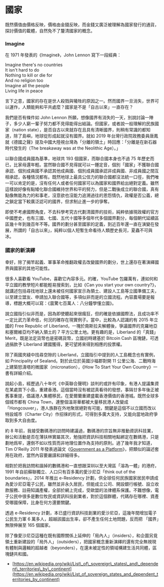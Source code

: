 # 國家

既然價值由價格反映，價格由金錢反映，而金錢又廣泛被理解為國家發行的通貨，探討價值的載體，自然免不了釐清國家的概念。

### Imagine

在 1971 年發表的《Imagine》，John Lennon 寫下一段經典：

Imagine there's no countries  
It isn't hard to do  
Nothing to kill or die for  
And no religion too  
Imagine all the people  
Living life in peace

言下之意，國家的存在是世人殺戮與犧牲的原因之一。然而國界一旦消失，世界可以運作，人類能夠和平共處麼？國家是不是「自古以來」一直存在？

我們是否有條件如 John Lennon 所願，想像國界有消失的一天，別說討論一陣子，多少人窮一輩子努力都不見得能得出結論。但國家，或者說一般理解的民族國家（nation state），是否自古以來就存在且具有清晰國界，則稍有常識的都知道，除了島嶼，地球從形成起就沒有國界。就如 2019 年台灣行政院政務委員唐鳳就《德國之聲》提及中國大陸視台灣為「分離的領土」時回應：「分離是在新石器時代發生的（The breakaway was at the Neolithic Age）。」

以聯合國成員國為基準，地球共 193 個國家，而聯合國本身也不過 75 年歷史而已，比家母還年輕。當然聯合國不見得就可以一錘定音，個別「國家」不獲聯合國承認、個別成員國不承認其他成員國、個別成員國承認非成員國、非成員國之間互相承認，各種情況都有。既然地球上最具公信力的聯合國都沒法統一口徑，我們唯一可以肯定的是，沒有任何人或者任何國家可以為國家和國界給出絕對定義。雖然這樣說好像有點矮化聯合國維持世界和平的努力，但是二戰後成立的聯合國，真有點像無能為力的和事老，沒意欲也沒能力追溯過往的恩怨情仇，政權是否公義，總之鎖定當下較廣泛認可的國界，但求制止進一步的爭奪。

即使不考慮國際角度，不去科學考究古代劃清國界的技術，純粹依據現政權的官方中國歷史，也有三國、七國、五代十國等多個年代多個國界劃分，每個朝代延續區區幾十年到幾百年不等。國界的劃分甚至國家的定義，到近百年還一直在演變在發展，所謂的「自古以來」，純粹以個人短暫生命看待人類歷史長河，夏蟲不可與冰。

### 國家的新演繹

幸好，除了揭竿起義、軍事革命推翻政權去改變國界的劃分，世上還存在著演繹國界與國家的其他可能性。

很多人喜歡看 YouTube，喜歡它內容多元。的確，YouTube 包羅萬有，連如何和平立國的教學短片都能輕易搜索到，比如《Can you start your own country?》，就講述包括尋找地球上還未被任何國家宣示為領土、建設人工島等立國準備工夫，以至建立盟友、申請加入聯合國等，多項似非而是的立國流程。內容農場要是報導，標題大概可以寫：《震驚七百萬人：八分鐘學懂立國》。

說立國指引似非而是，因為即使聽起來很瘋狂，但的確是依據國際法，且成功率不一定比武力革命低，何況的確存在現實例子。當中，比較為人認識的有 2015 年立國的 Free Republic of Liberland，一塊於南斯拉夫解體後，爭議國界的克羅地亞和塞爾維亞均不納入領土的 7 平方公里土地。更有趣的是，Liberland 的「真錢」 Merit，既是法定貨幣也是密碼貨幣，立國初時建基於 Bitcoin Cash 區塊鏈，可透過捐款予 Liberland 建國獲得，更可望將來得到相應的投票權。

除了兩國夾縫中找尋空隙的 Liberland，立國指引中提到的人工島概念也有實例，如 Principality of Sealand。對於此位於英國沙福郡對開 11 公里公海、二戰時海上建築怒濤塔的微國家（micronation），《How To Start Your Own Country》一書有詳細介紹。

說起小島，經歷過八十年代《中英聯合聲明》談判的或許有印象，有港人提議集資在某處買下小島，重建香港。這個當時沒有被認真看待的發想，事隔廿多年後正被舊事重提，倡議港人集體移民，在愛爾蘭重建盛載香港價值的香港城。既然全球多個城市都有 China Town，連整個溫哥華都被大量移民港人改變成「Hongcouver」，港人族群在外地聚居絕對有可能，關鍵是這個不以立國而改以特設城市（Charter City）作招徠的形式，可得到多廣大支持，又能向當地政府爭取到多大自由度。

約 8 年前，我接受數碼港的訪問時建議過，數碼港的宗旨無非推動資訊科技業，辦公和活動是否在薄扶林實屬其次，勉強把資訊科技相關地點綁定在數碼港，只是劃地爲牢，還倒不如以性質而非地理位置作為支持的原則。過了幾年我才知道，Tim O'Reilly 2011 年發表過論文《[Government as a Platform](https://www.mitpressjournals.org/doi/pdf/10.1162/INOV_a_00056)》，把類似的論述套用在政府，當然內容要嚴謹和詳細得多。

相對於把我訪問和諧掉的數碼港和一直想跟深圳以至大灣區「溶為一體」的港府，1991 年自前蘇聯獨立、人口只有百多萬的愛沙尼亞「think out of the boundaries」，2014 年推出 e-Residency 計劃，供全球任何民族國家居民申請成為愛沙尼亞電子公民，雖然並非永久居民，但能成立公司、開設銀行帳號、設立收款服務、註冊知識產權，全部於網上完成，受歐盟的法律體系保護。不難想像，電子公民中很多是數位牧民或資訊科技創業者，對於這個群體，代碼存在哪裡、資產受哪國保障，比身在何方還要關鍵。

透過 e-Residency 計劃，本已盛行資訊科技創業的愛沙尼亞，這幾年間增加電子公民生力軍 6 萬多人，超越該國出生率，卻不產生任何土地問題，反而把 「國界」無限伸展至 165 個國家。

除了像愛沙尼亞這種在既有國際關係上延伸的「局內人」（insiders），和企圖另覓領土重新建設的「局外人」（outsiders），把國家概念重新演繹的還有完全無視現有體制與邏輯的超越者（beyonders），在還未被定性的領域構建生活共同體，區塊鏈共和國。

* [https://en.wikipedia.org/wiki/List\_of\_sovereign\_states\_and\_dependent\_territories\_by\_continent](https://en.wikipedia.org/wiki/List_of_sovereign_states_and_dependent_territories_by_continent)

